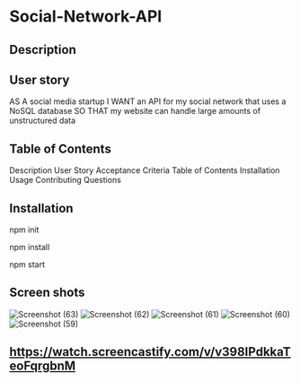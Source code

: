 # Social-Network-API

## Description 

## User story

AS A social media startup
I WANT an API for my social network that uses a NoSQL database
SO THAT my website can handle large amounts of unstructured data

## Table of Contents 

Description
User Story
Acceptance Criteria
Table of Contents
Installation
Usage
Contributing
Questions

## Installation

npm init 

npm install 

npm start


## Screen shots

![Screenshot (63)](https://user-images.githubusercontent.com/89168938/152254662-f5e1e149-9056-4490-87ea-ef1558c4a2df.png)
![Screenshot (62)](https://user-images.githubusercontent.com/89168938/152254666-c02ec54d-3941-4ccf-b94e-9600b03f41ee.png)
![Screenshot (61)](https://user-images.githubusercontent.com/89168938/152254673-3a0983ab-d60f-4158-8728-457c5a6e00c9.png)
![Screenshot (60)](https://user-images.githubusercontent.com/89168938/152254674-44db16f1-c738-4c67-beb0-29a3e2309ea4.png)
![Screenshot (59)](https://user-images.githubusercontent.com/89168938/152254679-2a820ece-dfbc-4cdb-b4c7-aef276cee58d.png)

## https://watch.screencastify.com/v/v398IPdkkaTeoFqrgbnM
